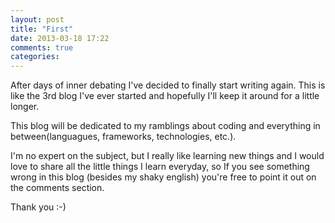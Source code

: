 ```yaml
---
layout: post
title: "First"
date: 2013-03-18 17:22
comments: true
categories: 
---
```


After days of inner debating I've decided to finally start writing again.
This is like the 3rd blog I've ever started and hopefully I'll keep it around for a little longer.

This blog will be dedicated to my ramblings about coding and everything in between(languagues, frameworks,
technologies, etc.).

I'm no expert on the subject, but I really like learning new things and I would love to share all the little
things I learn everyday, so If you see something wrong in this blog (besides my shaky english) you're free to point it
out on the comments section.

Thank you :-)
